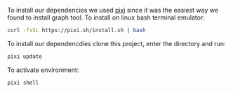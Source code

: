 To install our dependencies we used [pixi](https://github.com/prefix-dev/pixi) since it was the easiest way we found to install graph tool. To install on linux bash terminal emulator:
```bash
curl -fsSL https://pixi.sh/install.sh | bash
```
To install our dependencdies clone this project, enter the directory and run:
```bash
pixi update
```
To activate environment:
```bash
pixi shell
```
